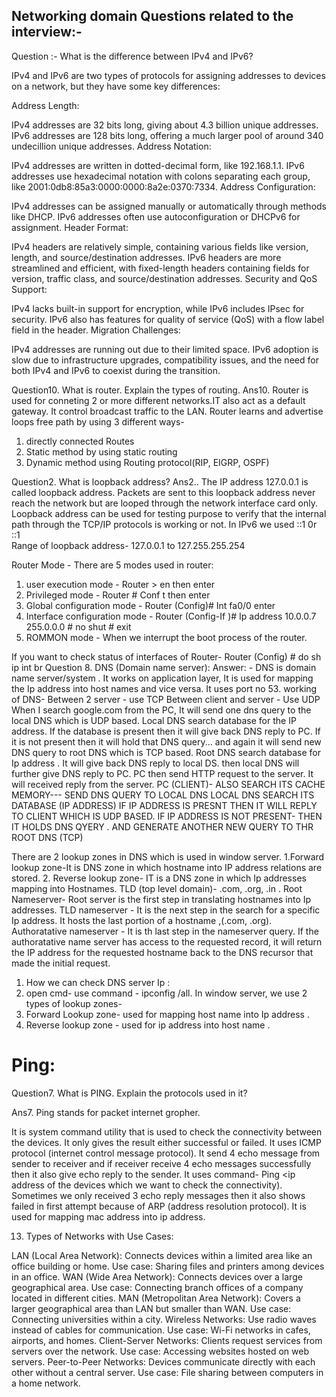 
Networking domain Questions related to the interview:-
--------------------------------------------------------

Question :- What is the difference between IPv4 and IPv6?

IPv4 and IPv6 are two types of protocols for assigning addresses to devices on a network, but they have some key differences:

Address Length:

IPv4 addresses are 32 bits long, giving about 4.3 billion unique addresses.
IPv6 addresses are 128 bits long, offering a much larger pool of around 340 undecillion unique addresses.
Address Notation:

IPv4 addresses are written in dotted-decimal form, like 192.168.1.1.
IPv6 addresses use hexadecimal notation with colons separating each group, like 2001:0db8:85a3:0000:0000:8a2e:0370:7334.
Address Configuration:

IPv4 addresses can be assigned manually or automatically through methods like DHCP.
IPv6 addresses often use autoconfiguration or DHCPv6 for assignment.
Header Format:

IPv4 headers are relatively simple, containing various fields like version, length, and source/destination addresses.
IPv6 headers are more streamlined and efficient, with fixed-length headers containing fields for version, traffic class, and source/destination addresses.
Security and QoS Support:

IPv4 lacks built-in support for encryption, while IPv6 includes IPsec for security.
IPv6 also has features for quality of service (QoS) with a flow label field in the header.
Migration Challenges:

IPv4 addresses are running out due to their limited space.
IPv6 adoption is slow due to infrastructure upgrades, compatibility issues, and the need for both IPv4 and IPv6 to coexist during the transition.




Question10. What is router. Explain the types of routing. 
Ans10.  Router is used for conneting 2 or more different networks.IT also act as a default gateway. It control broadcast traffic to the LAN.
Router learns and advertise loops free path by using 3 different ways-
1. directly connected Routes
2. Static method by using static routing
3. Dynamic method using Routing protocol(RIP, EIGRP, OSPF) 

Question2. What is loopback address?
Ans2.. The IP address 127.0.0.1 is called loopback address. Packets are sent to this loopback address never reach the network but are looped through the network interface card only. Loopback address can be used for testing purpose to verify that the internal path through the TCP/IP protocols is working or not. In IPv6 we used ::1 0r   ::1  
Range of loopback address- 127.0.0.1 to 127.255.255.254
                       
Router Mode - There are 5 modes used in router:
1. user execution mode - Router > en then enter 
2. Privileged mode - Router # Conf t then enter 
3. Global configuration mode - Router (Config)# Int fa0/0    enter
4. Interface configuration mode - Router (Config-If )# Ip address 10.0.0.7 255.0.0.0
                                                                                                # no shut 
                                                                                                  # exit 
5. ROMMON mode - When we interrupt the boot process of the router. 
 
If you want to check status of interfaces of Router- 
Router (Config) # do sh ip int br
Question 8. DNS (Domain name server):
Answer: -
DNS is domain name server/system . It works on application layer, It is used for mapping the Ip address into host names and vice versa. It uses port no 53. 
working of DNS-
Between 2 server - use TCP 
Between client and server - Use UDP 
When I search google.com from the PC, It will send one dns query to the local DNS which is UDP based. Local DNS search database for the IP address. If the database is present then it will give back DNS reply to PC. If it is not present then it will hold that DNS query... and again it will send new DNS query to root DNS which is TCP based. Root DNS search database for Ip address . It will give back DNS reply to local DS. then local DNS will further give DNS reply to PC. PC then send HTTP request to the server. It will received reply from the server. 
PC (CLIENT)- ALSO SEARCH ITS CACHE MEMORY---  SEND DNS QUERY TO LOCAL DNS 
LOCAL DNS SEARCH ITS DATABASE (IP ADDRESS)
IF IP ADDRESS IS PRESNT THEN IT WILL REPLY TO CLIENT WHICH IS UDP BASED. 
IF IP ADDRESS IS NOT PRESENT- THEN IT HOLDS DNS QYERY .
AND GENERATE ANOTHER NEW QUERY TO THR ROOT DNS (TCP)

There are 2 lookup zones in DNS which is used in window server.
1.Forward lookup zone-It is DNS zone in which hostname into IP address relations are stored. 
2. Reverse lookup zone- IT is a DNS zone in which Ip addresses mapping into Hostnames. 
TLD (top level domain)- .com, .org, .in .
Root Nameserver- Root server is the first step in translating hostnames into Ip addresses.
TLD nameserver - It is the next step in the search for a specific Ip address. It hosts the last portion of a hostname ,(.com, .org).
Authoratative nameserver - It is th last step in the nameserver query. If the authoratative name server has access to the requested record, it will return the IP address for the requested hostname back to the DNS recursor that made the initial request. 
1. How we can check DNS server Ip :
1. open cmd- use command - ipconfig /all.
In window server, we use 2 types of lookup zones- 
1. Forward Lookup zone- used for mapping host name into Ip address .
2. Reverse lookup zone - used for ip address into host name .












Ping:
=====================
Question7. What is PING. Explain the protocols used in it?

Ans7. Ping stands for packet internet gropher.

It is system command utility that is used to check the connectivity between the devices. It only gives the result either successful or failed.
It uses ICMP protocol (internet control message protocol). It send 4 echo message from sender to receiver and if receiver receive 4 echo messages successfully then it also give echo reply to the sender.
It uses command- Ping <ip address of the devices which we want to check the connectivity).
Sometimes we only received 3 echo reply messages then it also shows failed in first attempt because of ARP (address resolution protocol). It is used for mapping mac address into ip address.



13. Types of Networks with Use Cases:

LAN (Local Area Network): Connects devices within a limited area like an office building or home. Use case: Sharing files and printers among devices in an office.
WAN (Wide Area Network): Connects devices over a large geographical area. Use case: Connecting branch offices of a company located in different cities.
MAN (Metropolitan Area Network): Covers a larger geographical area than LAN but smaller than WAN. Use case: Connecting universities within a city.
Wireless Networks: Use radio waves instead of cables for communication. Use case: Wi-Fi networks in cafes, airports, and homes.
Client-Server Networks: Clients request services from servers over the network. Use case: Accessing websites hosted on web servers.
Peer-to-Peer Networks: Devices communicate directly with each other without a central server. Use case: File sharing between computers in a home network.

















